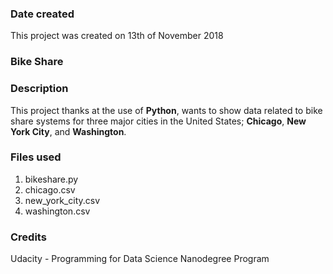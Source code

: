 ### Date created
This project was created on 13th of November 2018

### Bike Share

### Description
This project thanks at the use of **Python**, wants to show data related to bike share systems for three major cities in the United States; **Chicago**, **New York City**, and **Washington**.

### Files used
1. bikeshare.py
2. chicago.csv
3. new_york_city.csv
4. washington.csv

### Credits
Udacity - Programming for Data Science Nanodegree Program

